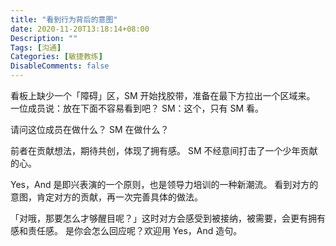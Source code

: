 ```yaml
---
title: "看到行为背后的意图"
date: 2020-11-20T13:18:14+08:00
Description: ""
Tags: [沟通]
Categories: [敏捷教练]
DisableComments: false
---
```

看板上缺少一个「障碍」区，SM 开始找胶带，准备在最下方拉出一个区域来。
一位成员说：放在下面不容易看到吧？
SM：这个，只有 SM 看。

请问这位成员在做什么？
SM 在做什么？

前者在贡献想法，期待共创，体现了拥有感。
SM 不经意间打击了一个少年贡献的心。

Yes，And 是即兴表演的一个原则，也是领导力培训的一种新潮流。
看到对方的意图，肯定对方的贡献，再一次完善具体的做法。

「对哦，那要怎么才够醒目呢？」这时对方会感受到被接纳，被需要，会更有拥有感和责任感。
是你会怎么回应呢？欢迎用 Yes，And 造句。
